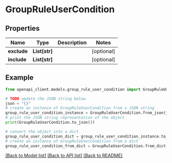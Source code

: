 # GroupRuleUserCondition


## Properties

Name | Type | Description | Notes
------------ | ------------- | ------------- | -------------
**exclude** | **List[str]** |  | [optional] 
**include** | **List[str]** |  | [optional] 

## Example

```python
from openapi_client.models.group_rule_user_condition import GroupRuleUserCondition

# TODO update the JSON string below
json = "{}"
# create an instance of GroupRuleUserCondition from a JSON string
group_rule_user_condition_instance = GroupRuleUserCondition.from_json(json)
# print the JSON string representation of the object
print(GroupRuleUserCondition.to_json())

# convert the object into a dict
group_rule_user_condition_dict = group_rule_user_condition_instance.to_dict()
# create an instance of GroupRuleUserCondition from a dict
group_rule_user_condition_from_dict = GroupRuleUserCondition.from_dict(group_rule_user_condition_dict)
```
[[Back to Model list]](../README.md#documentation-for-models) [[Back to API list]](../README.md#documentation-for-api-endpoints) [[Back to README]](../README.md)


